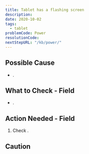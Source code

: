 ```yaml
---
title: Tablet has a flashing screen
description:
date: 2020-10-02
tags:
  - tablet
problemCode: Power
resolutionCode:
nextStepURL: "/kb/power/"
---
```

## Possible Cause

- .

## What to Check - Field

- .

## Action Needed - Field

1) Check .


## Caution
